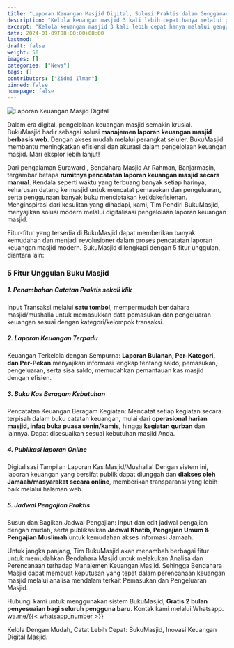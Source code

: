 ```yaml
---
title: "Laporan Keuangan Masjid Digital, Solusi Praktis dalam Genggaman"
description: "Kelola keuangan masjid 3 kali lebih cepat hanya melalui genggaman anda, Revolusi Laporan Keuangan Masjid: Inovasi digital kami melalui BukuMasjid."
excerpt: "Kelola keuangan masjid 3 kali lebih cepat hanya melalui genggaman anda, Revolusi Laporan Keuangan Masjid: Inovasi digital kami melalui BukuMasjid."
date: 2024-01-09T08:00:00+08:00
lastmod:
draft: false
weight: 50
images: []
categories: ["News"]
tags: []
contributors: ["Zidni Ilman"]
pinned: false
homepage: false
---
```


![Laporan Keuangan Masjid Digital](images/blog/2024-01-09-laporan-keuangan-masjid-digital_01.png "Laporan Keuangan Masjid Digital")

Dalam era digital, pengelolaan keuangan masjid semakin krusial. BukuMasjid hadir sebagai solusi **manajemen laporan keuangan masjid berbasis web**. Dengan akses mudah melalui perangkat seluler, BukuMasjid membantu meningkatkan efisiensi dan akurasi dalam pengelolaan keuangan masjid. Mari eksplor lebih lanjut!

Dari pengalaman Surawardi, Bendahara Masjid Ar Rahman, Banjarmasin, tergambar betapa **rumitnya pencatatan laporan keuangan masjid secara manual**. Kendala seperti waktu yang terbuang banyak setiap harinya, keharusan datang ke masjid untuk mencatat pemasukan dan pengeluaran, serta penggunaan banyak buku menciptakan ketidakefisienan. Menginspirasi dari kesulitan yang dihadapi, kami, Tim Pendiri BukuMasjid, menyajikan solusi modern melalui digitalisasi pengelolaan laporan keuangan masjid.

Fitur-fitur yang tersedia di BukuMasjid dapat memberikan banyak kemudahan dan menjadi revolusioner dalam proses pencatatan laporan keuangan masjid modern. BukuMasjid dilengkapi dengan 5 fitur unggulan, diantara lain:

### 5 Fitur Unggulan Buku Masjid

##### 1. Penambahan Catatan Praktis sekali klik
Input Transaksi melalui **satu tombol**, mempermudah bendahara masjid/mushalla untuk memasukkan data pemasukan dan pengeluaran keuangan sesuai dengan kategori/kelompok transaksi.

##### 2. Laporan Keuangan Terpadu
Keuangan Terkelola dengan Sempurna: **Laporan Bulanan, Per-Kategori, dan Per-Pekan** menyajikan informasi lengkap tentang saldo, pemasukan, pengeluaran, serta sisa saldo, memudahkan pemantauan kas masjid dengan efisien.

##### 3. Buku Kas Beragam Kebutuhan
Pencatatan Keuangan Beragam Kegiatan: Mencatat setiap kegiatan secara terpisah dalam buku catatan keuangan, mulai dari **operasional harian masjid, infaq buka puasa senin/kamis,** hingga **kegiatan qurban** dan lainnya. Dapat disesuaikan sesuai kebutuhan masjid Anda.

##### 4. Publikasi laporan Online
Digitalisasi Tampilan Laporan Kas Masjid/Mushalla! Dengan sistem ini, laporan keuangan yang bersifat publik dapat diunggah dan **diakses oleh Jamaah/masyarakat secara online**, memberikan transparansi yang lebih baik melalui halaman web.

##### 5. Jadwal Pengajian Praktis
Susun dan Bagikan Jadwal Pengajian: Input dan edit jadwal pengajian dengan mudah, serta publikasikan **Jadwal Khatib, Pengajian Umum & Pengajian Muslimah** untuk kemudahan akses informasi Jamaah.

Untuk jangka panjang, Tim BukuMasjid akan menambah berbagai fitur untuk memudahkan Bendahara Masjid untuk melakukan Analisa dan Perencanaan terhadap Manajemen Keuangan Masjid. Sehingga Bendahara Masjid dapat membuat keputusan yang tepat dalam perencanaan keuangan masjid melalui analisa mendalam terkait Pemasukan dan Pengeluaran Masjid.

Hubungi kami untuk menggunakan sistem BukuMasjid, **Gratis 2 bulan penyesuaian bagi seluruh pengguna baru**. Kontak kami melalui Whatsapp.  <a href="https://wa.me/{{< whatsapp_number >}}" target="_blank">wa.me/{{< whatsapp_number >}}</a>

Kelola Dengan Mudah, Catat Lebih Cepat: BukuMasjid, Inovasi Keuangan Digital Masjid.
